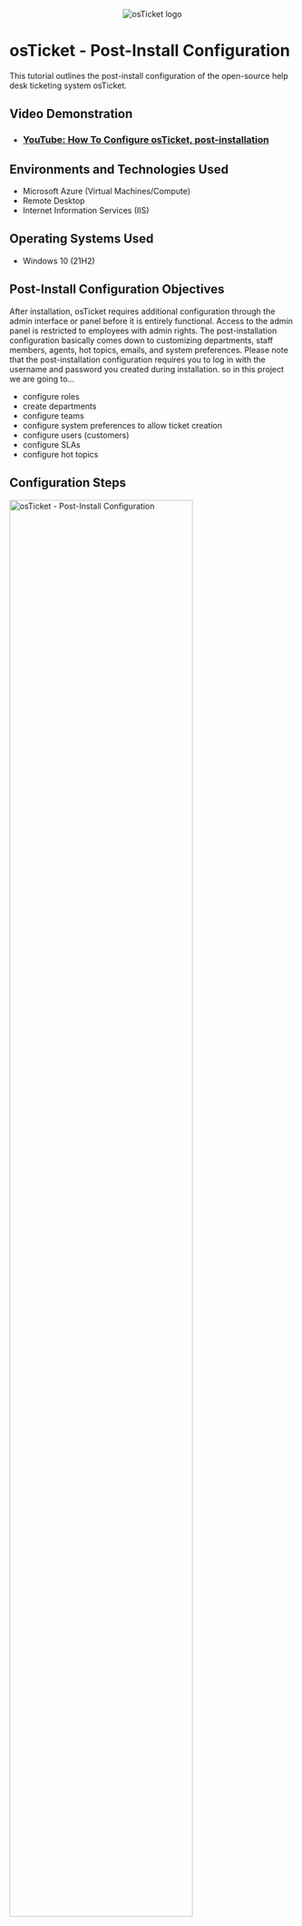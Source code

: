 <p align="center">
<img src="https://i.imgur.com/Clzj7Xs.png" alt="osTicket logo"/>
</p>

<h1>osTicket - Post-Install Configuration</h1>
This tutorial outlines the post-install configuration of the open-source help desk ticketing system osTicket.<br />


<h2>Video Demonstration</h2>

- ### [YouTube: How To Configure osTicket, post-installation](https://www.youtube.com)

<h2>Environments and Technologies Used</h2>

- Microsoft Azure (Virtual Machines/Compute)
- Remote Desktop
- Internet Information Services (IIS)

<h2>Operating Systems Used </h2>

- Windows 10</b> (21H2)

<h2>Post-Install Configuration Objectives</h2>
<p>
After installation, osTicket requires additional configuration through the admin interface or panel before it is entirely functional. Access to the admin panel is restricted to employees with admin rights. The post-installation configuration basically comes down to customizing departments, staff members, agents, hot topics, emails, and system preferences. Please note that the post-installation configuration requires you to log in with the username and password you created during installation. so in this project we are going to...
</p>

- configure roles
- create departments
- configure teams
- configure system preferences to allow ticket creation
- configure users (customers)
- configure SLAs
- configure hot topics


<h2>Configuration Steps</h2>

<p>
<img src="https://user-images.githubusercontent.com/131130119/233841551-6e4146d4-c5d0-4b39-8f17-575d86d3b36f.png" height="80%" width="80%" alt="osTicket - Post-Install Configuration"/>
</p>
<p>
This is the first page you see after logging into the osTicket admin panel
</p>

<h3>Step 1: Configure Roles</h3>
<p>
<img src="https://user-images.githubusercontent.com/131130119/233842402-6fc49201-491e-4e44-b573-24c007f97f9b.png" height="80%" width="80%" alt="osTicket - Post-Install Configuration"/>
</p>
<p>
Roles enable agents to have access to a particular department. So basically the are permission level granted to agents.
to creat and configure roles simply click on --> Admin Panel --> Agents --> Roles and --> Add New Role --> assign the role a name. example "Supreme Admin". 
 --> Add permssion. Permissions allow agents control within the help desk which are not Department specific access items.
</p>




<br />

<p>
<img src="https://i.imgur.com/DJmEXEB.png" height="80%" width="80%" alt="osTicket - Post-Install Configuration"/>
</p>
<p>
Lorem ipsum dolor sit amet, consectetur adipiscing elit, sed do eiusmod tempor incididunt ut labore et dolore magna aliqua. Ut enim ad minim veniam, quis nostrud exercitation ullamco laboris nisi ut aliquip ex ea commodo consequat. Duis aute irure dolor in reprehenderit in voluptate velit esse cillum dolore eu fugiat nulla pariatur.
</p>
<br />

<p>
<img src="https://i.imgur.com/DJmEXEB.png" height="80%" width="80%" alt="Disk Sanitization Steps"/>
</p>
<p>
Lorem ipsum dolor sit amet, consectetur adipiscing elit, sed do eiusmod tempor incididunt ut labore et dolore magna aliqua. Ut enim ad minim veniam, quis nostrud exercitation ullamco laboris nisi ut aliquip ex ea commodo consequat. Duis aute irure dolor in reprehenderit in voluptate velit esse cillum dolore eu fugiat nulla pariatur.
</p>
<br />
